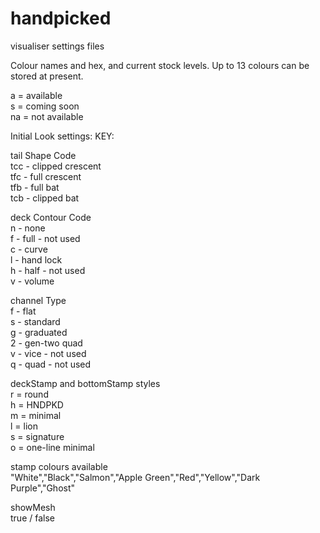 # handpicked
visualiser settings files  

Colour names and hex, and current stock levels.  Up to 13 colours can be stored at present.

a = available  
s = coming soon  
na = not available

Initial Look settings:
KEY:

tail Shape Code\
tcc - clipped crescent\
tfc - full crescent\
tfb - full bat\
tcb - clipped bat

deck Contour Code\
  n - none\
  f - full - not used\
  c - curve\
  l - hand lock\
  h - half - not used\
  v - volume

channel Type\
  f - flat\
  s - standard\
  g - graduated\
  2 - gen-two quad\
  v - vice - not used\
  q - quad - not used

deckStamp and bottomStamp styles\
  r = round\
  h = HNDPKD\
  m = minimal\
  l = lion\
  s = signature\
  o = one-line minimal

stamp colours available\
  "White","Black","Salmon","Apple Green","Red","Yellow","Dark Purple","Ghost"

showMesh\
  true / false
